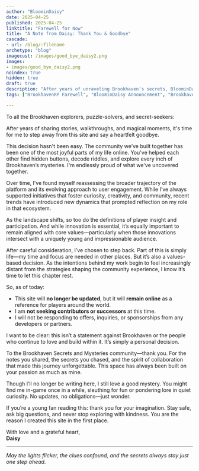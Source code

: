 ```yaml
---
author: "BloominDaisy"
date: 2025-04-25
published: 2025-04-25
linktitle: "Farewell for Now"
title: "A Note from Daisy: Thank You & Goodbye"
cascade:
- url: /blog/:filename
archetype: "blog"
imagecust: /images/good_bye_daisy2.png
images:
- images/good_bye_daisy2.png
noindex: true
hidden: true
draft: true
description: "After years of unraveling Brookhaven’s secrets, BloominDaisy shares a heartfelt farewell and steps away from the site—reflecting on community, values, and the mysteries that brought us together."
tags: ["BrookhavenRP Farewell", "BloominDaisy Announcement", "Brookhaven Secrets", "Brookhaven Lore", "BrookhavenRP 2025 Updates"]

---
```


To all the Brookhaven explorers, puzzle-solvers, and secret-seekers:

After years of sharing stories, walkthroughs, and magical moments, it's time for me to step away from this site and say a heartfelt goodbye.

This decision hasn't been easy. The community we’ve built together has been one of the most joyful parts of my life online. You've helped each other find hidden buttons, decode riddles, and explore every inch of Brookhaven’s mysteries. I'm endlessly proud of what we've uncovered together.

Over time, I’ve found myself reassessing the broader trajectory of the platform and its evolving approach to user engagement. While I’ve always supported initiatives that foster curiosity, creativity, and community, recent trends have introduced new dynamics that prompted reflection on my role in that ecosystem.

As the landscape shifts, so too do the definitions of player insight and participation. And while innovation is essential, it’s equally important to remain aligned with core values—particularly when those innovations intersect with a uniquely young and impressionable audience.

After careful consideration, I’ve chosen to step back. Part of this is simply life—my time and focus are needed in other places. But it’s also a values-based decision. As the intentions behind my work begin to feel increasingly distant from the strategies shaping the community experience, I know it’s time to let this chapter rest.

So, as of today:

- This site will **no longer be updated**, but it will **remain online** as a reference for players around the world.
- I am **not seeking contributors or successors** at this time.
- I will not be responding to offers, inquiries, or sponsorships from any developers or partners.

I want to be clear: this isn’t a statement against Brookhaven or the people who continue to love and build within it. It’s simply a personal decision.

To the Brookhaven Secrets and Mysteries community—thank you. For the notes you shared, the secrets you chased, and the spirit of collaboration that made this journey unforgettable. This space has always been built on your passion as much as mine.

Though I’ll no longer be writing here, I still love a good mystery. You might find me in-game once in a while, sleuthing for fun or pondering lore in quiet curiosity. No updates, no obligations—just wonder.

If you’re a young fan reading this: thank you for your imagination. Stay safe, ask big questions, and never stop exploring with kindness. You are the reason I created this site in the first place.

With love and a grateful heart,  
**Daisy**

---

_May the lights flicker, the clues confound, and the secrets always stay just one step ahead._
